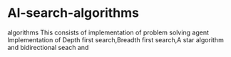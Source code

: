 # Al-search-algorithms
algorithms
This consists of implementation of problem solving agent 
Implementation of Depth first search,Breadth first search,A star algorithm and bidirectional seach and
